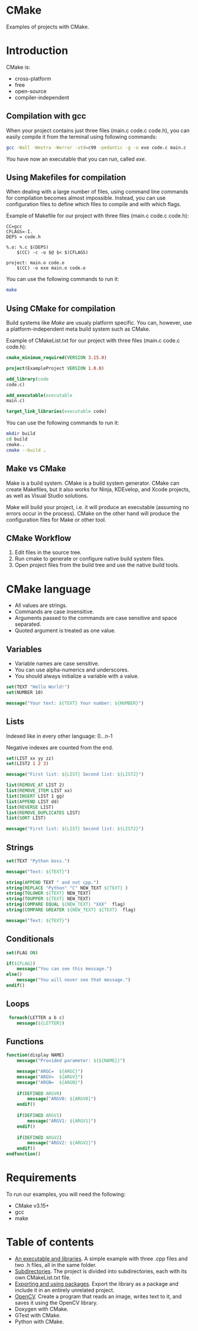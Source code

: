 # CMake
Examples of projects with CMake.

<h1>Introduction</h1>

CMake is:
* cross-platform
* free 
* open-source
* compiler-independent

<h2>Compilation with gcc</h2>

When your project contains just three files (main.c code.c code.h), you can easily compile it from the terminal using following commands:

```bash
gcc -Wall -Wextra -Werror -std=c99 -pedantic -g -o exe code.c main.c
```

You have now an executable that you can run, called <i>exe</i>.

<h2>Using Makefiles for compilation</h2>

When dealing with a large number of files, using command line commands for compilation becomes almost impossible.
Instead, you can use configuration files to define which files to compile and with which flags.

Example of Makefile for our project with three files (main.c code.c code.h):

```make
CC=gcc
CFLAGS=-I.
DEPS = code.h

%.o: %.c $(DEPS)
	$(CC) -c -o $@ $< $(CFLAGS)

project: main.o code.o 
	$(CC) -o exe main.o code.o 
```

You can use the following commands to run it:

```bash
make
```

<h2>Using CMake for compilation</h2>

Build systems like <i>Make</i> are usualy platform specific.
You can, however, use a platform-independent meta build system such as CMake.

Example of CMakeList.txt for our project with three files (main.c code.c code.h):

```CMake
cmake_minimum_required(VERSION 3.15.0)

project(ExampleProject VERSION 1.0.0)

add_library(code
code.c)

add_executable(executable
main.c)

target_link_libraries(executable code)
```

You can use the following commands to run it:

```bash
mkdir build
cd build
cmake..
cmake --build .
```

<h2>Make vs CMake</h2>

Make is a build system.
CMake is a build system generator.
CMake can create Makefiles, but it also works for Ninja, KDEvelop, and Xcode projects, as well as Visual Studio solutions.

Make will build your project, i.e. it will produce an executable (assuming no errors occur in the process). CMake on the other hand will produce the configuration files for Make or other tool.

<h2>CMake Workflow</h2>

1. Edit files in the source tree.
2. Run cmake to generate or configure native build system files.
3. Open project files from the build tree and use the native build tools.

<h1>CMake language</h1>

* All values are strings.
* Commands are case insensitive.
* Arguments passed to the commands are case sensitive and space separated.
* Quoted argument is treated as one value.

<h2>Variables</h2>

* Variable names are case sensitive.
* You can use alpha-numerics and underscores.
* You should always initialize a variable with a value.

```CMake
set(TEXT "Hello World!")
set(NUMBER 10)

message("Your text: ${TEXT} Your number: ${NUMBER}")
```

<h2>Lists</h2>

Indexed like in every other language: 0...n-1

Negative indexes are counted from the end.

```CMake
set(LIST xx yy zz)
set(LIST2 1 2 3)

message("First list: ${LIST} Second list: ${LIST2}")

list(REMOVE_AT LIST 2)
list(REMOVE_ITEM LIST xx)
list(INSERT LIST 1 gg)
list(APPEND LIST dd)
list(REVERSE LIST)
list(REMOVE_DUPLICATES LIST)
list(SORT LIST)

message("First list: ${LIST} Second list: ${LIST2}")
```

<h2>Strings</h2>

```CMake
set(TEXT "Python boss.")

message("Text: ${TEXT}")

string(APPEND TEXT " and not cpp.")
string(REPLACE "Python" "C" NEW_TEXT ${TEXT} )
string(TOLOWER ${TEXT} NEW_TEXT)
string(TOUPPER ${TEXT} NEW_TEXT)
string(COMPARE EQUAL ${NEW_TEXT} "XXX"  flag)
string(COMPARE GREATER ${NEW_TEXT} ${TEXT}  flag)

message("Text: ${TEXT}")
```

<h2>Conditionals</h2>

```CMake
set(FLAG ON)

if(${FLAG})
	message("You can see this message.")
else()
	message("You will never see that message.")
endif()
```

<h2>Loops</h2>

```CMake
 foreach(LETTER a b c)
 	message(${LETTER})
```

<h2>Functions</h2>

```CMake
function(display NAME)
	message("Provided parameter: ${${NAME}}")

	message("ARGC=	${ARGC}")
	message("ARGV=	${ARGV}")
	message("ARGN=	${ARGN}")
	
	if(DEFINED ARGV0)
		message("ARGV0:	${ARGV0}")
	endif()
	
	if(DEFINED ARGV1)
		message("ARGV1:	${ARGV1}")
	endif()
	
	if(DEFINED ARGV2)
		message("ARGV2:	${ARGV2}")
	endif()
endfunction()
```


<h1>Requirements</h1>
 
To run our examples, you will need the following:

* CMake v3.15+
* gcc
* make

<h1>Table of contents</h1>

  - [An executable and libraries](https://github.com/djeada/CMake/tree/main/src/ExecutableAndLibraries). A simple example with three .cpp files and two .h files, all in the same folder.
  - [Subdirectories](https://github.com/djeada/CMake/tree/main/src/Subdirectories). The project is divided into subdirectories, each with its own CMakeList.txt file.
  - [Exporting and using packages](https://github.com/djeada/CMake/tree/main/src/ExportingAndUsingPackages). Export the library as a package and include it in an entirely unrelated project.
  - [OpenCV](https://github.com/djeada/CMake/tree/main/src/OpenCV). Create a program that reads an image, writes text to it, and saves it using the OpenCV library.
  - Doxygen with CMake.
  - GTest with CMake.
  - Python with CMake.
